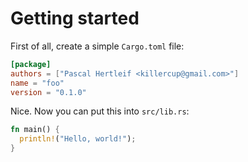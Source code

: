 # Getting started

First of all, create a simple `Cargo.toml` file:

```toml,file=Cargo.toml
[package]
authors = ["Pascal Hertleif <killercup@gmail.com>"]
name = "foo"
version = "0.1.0"
```

Nice. Now you can put this into `src/lib.rs`:

```rust,no_run,file=src/lib.rs
fn main() {
  println!("Hello, world!");
}
```
